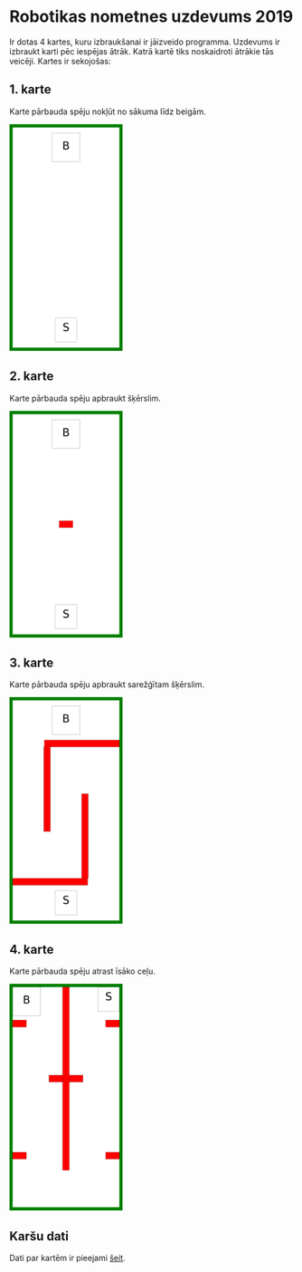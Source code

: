 # Robotikas nometnes uzdevums 2019

Ir dotas 4 kartes, kuru izbraukšanai ir jāizveido programma. Uzdevums ir izbraukt karti pēc iespējas ātrāk. Katrā kartē tiks noskaidroti ātrākie tās veicēji. Kartes ir sekojošas:

## 1. karte

Karte pārbauda spēju nokļūt no sākuma līdz beigām.

<img src="img/map1.png" width="200" height="400"/>

## 2. karte

Karte pārbauda spēju apbraukt šķērslim.

<img src="img/map2.png" width="200" height="400"/>

## 3. karte

Karte pārbauda spēju apbraukt sarežģītam šķērslim.

<img src="img/map3.png" width="200" height="400"/>

## 4. karte

Karte pārbauda spēju atrast īsāko ceļu.

<img src="img/map4.png" width="200" height="400"/>

## Karšu dati

Dati par kartēm ir pieejami [šeit](maps.json).

